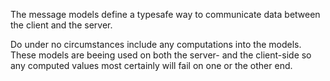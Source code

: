The message models define a typesafe way to communicate data between the client and the server.

Do under no circumstances include any computations into the models. These models are beeing used on both the server- and the client-side so any computed values most certainly will fail on one or the other end.
